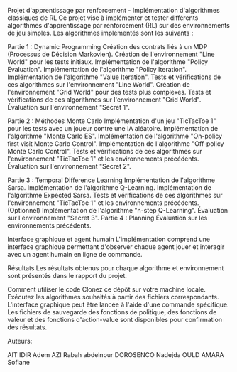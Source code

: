 Projet d'apprentissage par renforcement - Implémentation d'algorithmes classiques de RL
Ce projet vise à implémenter et tester différents algorithmes d'apprentissage par renforcement (RL) sur des environnements de jeu simples. Les algorithmes implémentés sont les suivants :

Partie 1 : Dynamic Programming
Création des contrats liés à un MDP (Processus de Décision Markovien).
Création de l'environnement "Line World" pour les tests initiaux.
Implémentation de l'algorithme "Policy Evaluation".
Implémentation de l'algorithme "Policy Iteration".
Implémentation de l'algorithme "Value Iteration".
Tests et vérifications de ces algorithmes sur l'environnement "Line World".
Création de l'environnement "Grid World" pour des tests plus complexes.
Tests et vérifications de ces algorithmes sur l'environnement "Grid World".
Évaluation sur l'environnement "Secret 1".

Partie 2 : Méthodes Monte Carlo
Implémentation d'un jeu "TicTacToe 1" pour les tests avec un joueur contre une IA aléatoire.
Implémentation de l'algorithme "Monte Carlo ES".
Implémentation de l'algorithme "On-policy first visit Monte Carlo Control".
Implémentation de l'algorithme "Off-policy Monte Carlo Control".
Tests et vérifications de ces algorithmes sur l'environnement "TicTacToe 1" et les environnements précédents.
Évaluation sur l'environnement "Secret 2".

Partie 3 : Temporal Difference Learning
Implémentation de l'algorithme Sarsa.
Implémentation de l'algorithme Q-Learning.
Implémentation de l'algorithme Expected Sarsa.
Tests et vérifications de ces algorithmes sur l'environnement "TicTacToe 1" et les environnements précédents.
(Optionnel) Implémentation de l'algorithme "n-step Q-Learning".
Évaluation sur l'environnement "Secret 3".
Partie 4 : Planning
Évaluation sur les environnements précédents.

Interface graphique et agent humain
L'implémentation comprend une interface graphique permettant d'observer chaque agent jouer et interagir avec un agent humain en ligne de commande.


Résultats
Les résultats obtenus pour chaque algorithme et environnement sont présentés dans le rapport du projet.


Comment utiliser le code
Clonez ce dépôt sur votre machine locale.
Exécutez les algorithmes souhaités à partir des fichiers correspondants.
L'interface graphique peut être lancée à l'aide d'une commande spécifique.
Les fichiers de sauvegarde des fonctions de politique, des fonctions de valeur et des fonctions d'action-value sont disponibles pour confirmation des résultats.


Auteurs:

AIT IDIR Adem
AZI Rabah abdelnour
DOROSENCO Nadejda
OULD AMARA Sofiane